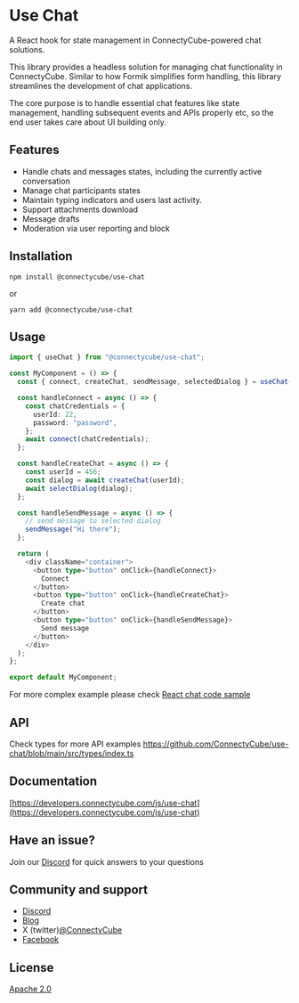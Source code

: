 # Use Chat

A React hook for state management in ConnectyCube-powered chat solutions.

This library provides a headless solution for managing chat functionality in ConnectyCube. Similar to how Formik simplifies form handling, this library streamlines the development of chat applications.

The core purpose is to handle essential chat features like state management, handling subsequent events and APIs properly etc, so the end user takes care about UI building only.

## Features

- Handle chats and messages states, including the currently active conversation
- Manage chat participants states
- Maintain typing indicators and users last activity.
- Support attachments download
- Message drafts
- Moderation via user reporting and block

## Installation

```
npm install @connectycube/use-chat
```

or

```
yarn add @connectycube/use-chat
```

## Usage

```ts
import { useChat } from "@connectycube/use-chat";

const MyComponent = () => {
  const { connect, createChat, sendMessage, selectedDialog } = useChat();

  const handleConnect = async () => {
    const chatCredentials = {
      userId: 22,
      password: "password",
    };
    await connect(chatCredentials);
  };

  const handleCreateChat = async () => {
    const userId = 456;
    const dialog = await createChat(userId);
    await selectDialog(dialog);
  };

  const handleSendMessage = async () => {
    // send message to selected dialog
    sendMessage("Hi there");
  };

  return (
    <div className="container">
      <button type="button" onClick={handleConnect}>
        Connect
      </button>
      <button type="button" onClick={handleCreateChat}>
        Create chat
      </button>
      <button type="button" onClick={handleSendMessage}>
        Send message
      </button>
    </div>
  );
};

export default MyComponent;
```

For more complex example please check [React chat code sample](https://github.com/ConnectyCube/connectycube-web-samples/tree/master/chat-react)

## API

Check types for more API examples https://github.com/ConnectyCube/use-chat/blob/main/src/types/index.ts

## Documentation 

[https://developers.connectycube.com/js/use-chat](https://developers.connectycube.com/js/use-chat)

## Have an issue?

Join our [Discord](https://discord.gg/tEnXnp2M) for quick answers to your questions

## Community and support

- [Discord](https://discord.gg/tEnXnp2M)
- [Blog](https://connectycube.com/blog)
- X (twitter)[@ConnectyCube](https://x.com/ConnectyCube)
- [Facebook](https://www.facebook.com/ConnectyCube)

## License

[Apache 2.0](https://github.com/connectycube/use-chat/blob/main/LICENSE)
